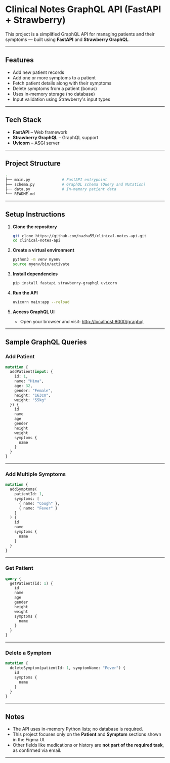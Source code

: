 # Clinical Notes GraphQL API (FastAPI + Strawberry)

This project is a simplified GraphQL API for managing patients and their symptoms — built using **FastAPI** and **Strawberry GraphQL**. 

---

## Features

* Add new patient records
* Add one or more symptoms to a patient
* Fetch patient details along with their symptoms
* Delete symptoms from a patient (bonus)
* Uses in-memory storage (no database)
* Input validation using Strawberry's input types

---

##  Tech Stack

* **FastAPI** – Web framework
* **Strawberry GraphQL** – GraphQL support
* **Uvicorn** – ASGI server

---

## Project Structure

```bash
.
├── main.py              # FastAPI entrypoint
├── schema.py            # GraphQL schema (Query and Mutation)
├── data.py              # In-memory patient data
└── README.md            
```

---

## Setup Instructions

1. **Clone the repository**

   ```bash
   git clone https://github.com/nazha55/clinical-notes-api.git
   cd clinical-notes-api
   ```

2. **Create a virtual environment**

   ```bash
   python3 -m venv myenv
   source myenv/bin/activate   
   ```

3. **Install dependencies**

   ```bash
   pip install fastapi strawberry-graphql uvicorn
   ```

4. **Run the API**

   ```bash
   uvicorn main:app --reload
   ```

5. **Access GraphQL UI**

   * Open your browser and visit: [http://localhost:8000/graphql](http://localhost:8000/graphql)

---

## Sample GraphQL Queries

### Add Patient

```graphql
mutation {
  addPatient(input: {
    id: 1,
    name: "Hima",
    age: 32,
    gender: "Female",
    height: "163cm",
    weight: "55kg"
  }) {
    id
    name
    age
    gender
    height
    weight
    symptoms {
      name
    }
  }
}
```

---

### Add Multiple Symptoms

```graphql
mutation {
  addSymptoms(
    patientId: 1,
    symptoms: [
      { name: "Cough" },
      { name: "Fever" }
    ]
  ) {
    id
    name
    symptoms {
      name
    }
  }
}
```

---

### Get Patient

```graphql
query {
  getPatient(id: 1) {
    id
    name
    age
    gender
    height
    weight
    symptoms {
      name
    }
  }
}
```

---

### Delete a Symptom

```graphql
mutation {
  deleteSymptom(patientId: 1, symptomName: "Fever") {
    id
    symptoms {
      name
    }
  }
}
```

---

## Notes

* The API uses in-memory Python lists; no database is required.
* This project focuses only on the **Patient** and **Symptom** sections shown in the Figma UI.
* Other fields like medications or history are **not part of the required task**, as confirmed via email.

---

